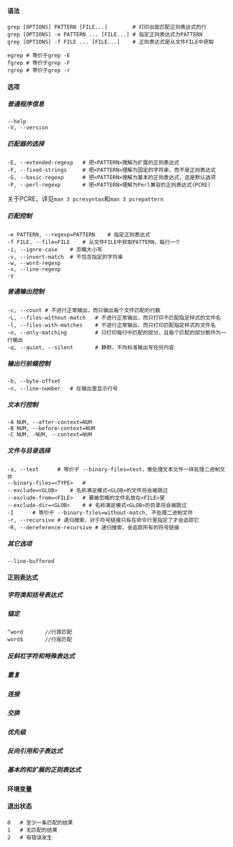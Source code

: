 #### 语法

```
grep [OPTIONS] PATTERN [FILE...]		# 打印出能匹配正则表达式的行
grep [OPTIONS] -e PATTERN ... [FILE...]	# 指定正则表达式为PATTERN
grep [OPTIONS] -f FILE ... [FILE...]	# 正则表达式是从文件FILE中获取
```

```
egrep # 等价于grep -E
fgrep # 等价于grep -F
rgrep # 等价于grep -r
```

#### 选项

##### 普通程序信息

```
--help
-V, --version
```

##### 匹配器的选择

```
-E, --extended-regexp	# 把<PATTERN>理解为扩展的正则表达式
-F, --fixed-strings		# 把<PATTERN>理解为固定的字符串，而不是正则表达式
-G, --basic-regexp		# 把<PATTERN>理解为基本的正则表达式，这是默认选项
-P, --perl-regexp		# 把<PATTERN>理解为Perl兼容的正则表达式(PCRE)
```

关于PCRE，详见`man 3 pcresyntax`和`man 3 pcrepattern`

##### 匹配控制

```
-e PATTERN, --regexp=PATTERN	# 指定正则表达式
-f FILE, --file=FILE	# 从文件FILE中获取PATTERN，每行一个
-i, --ignre-case	# 忽略大小写
-v, --invert-match	# 不包含指定的字符串
-w, --word-regexp
-x, --line-regexp
-y
```

##### 普通输出控制

```
-c, --count	# 不进行正常输出，而只输出每个文件匹配的行数
-L, --files-without-match	# 不进行正常输出，而只打印不匹配指定样式的文件名
-l, --files-with-matches	# 不进行正常输出，而只打印匹配指定样式的文件名
-o, --only-matching			# 只打印每行中匹配的部分，且每个匹配的部分都作为一行输出
-q, --quiet, --silent		# 静默，不向标准输出写任何内容
```

##### 输出行前缀控制

```
-b, --byte-offset
-n, --line-number	# 在输出里显示行号
```

##### 文本行控制

```
-A NUM, --after-context=NUM
-B NUM, --before-context=NUM
-C NUM, -NUM, --context=NUM
```

##### 文件与目录选择

```
-a, --text		# 等价于 --binary-files=test，像处理文本文件一样处理二进制文件
--binary-files=<TYPE>	# 
--exclude=<GLOB>	# 名称满足模式<GLOB>的文件将会被跳过
--exclude-from=<FILE>	# 要被忽略的文件名放在<FILE>里
--exclude-dir=<GLOB>	# # 名称满足模式<GLOB>的目录将会被跳过
-I		# 等价于 --binary-files=without-match, 不处理二进制文件
-r, --recursive	# 递归搜索，对于符号链接只有在命令行里指定了才会追踪它
-R, --dereference-recursive	# 递归搜索，会追踪所有的符号链接
```

##### 其它选项

```
--line-buffered
```



#### 正则表达式

##### 字符类和括号表达式

##### 锚定

```
^word		//行首匹配
word$		//行尾匹配
```



##### 反斜杠字符和特殊表达式

##### 重复

##### 连接

##### 交换

##### 优先级

##### 反向引用和子表达式

##### 基本的和扩展的正则表达式

#### 环境变量

#### 退出状态

```
0	# 至少一条匹配的结果
1	# 无匹配的结果
2	# 有错误发生
```




